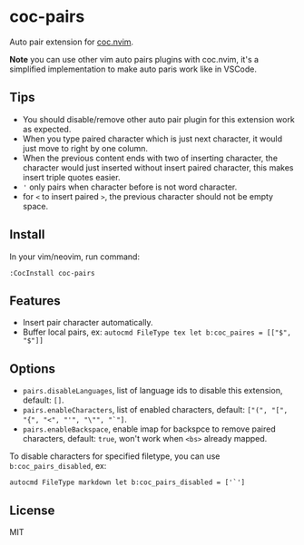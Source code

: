 # coc-pairs

Auto pair extension for [coc.nvim](https://github.com/neoclide/coc.nvim).

**Note** you can use other vim auto pairs plugins with coc.nvim, it's a
simplified implementation to make auto paris work like in VSCode.

## Tips

- You should disable/remove other auto pair plugin for this extension work as expected.
- When you type paired character which is just next character, it would just move to right by one column.
- When the previous content ends with two of inserting character, the character would just inserted without insert paired character, this makes insert triple quotes easier.
- `'` only pairs when character before is not word character.
- for `<` to insert paired `>`, the previous character should not be empty space.

## Install

In your vim/neovim, run command:

```
:CocInstall coc-pairs
```

## Features

- Insert pair character automatically.
- Buffer local pairs, ex: `autocmd FileType tex let b:coc_paires = [["$", "$"]]`

## Options

- `pairs.disableLanguages`, list of language ids to disable this extension, default: `[]`.
- `pairs.enableCharacters`, list of enabled characters, default: `` ["(", "[", "{", "<", "'", "\"", "`"] ``.
- `pairs.enableBackspace`, enable imap for backspce to remove paired characters,
  default: `true`, won't work when `<bs>` already mapped.

To disable characters for specified filetype, you can use `b:coc_pairs_disabled`, ex:

    autocmd FileType markdown let b:coc_pairs_disabled = ['`']

## License

MIT
